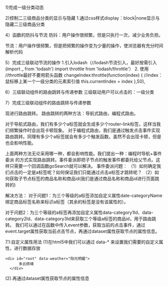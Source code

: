 1)完成一级分类动态

2)控制二三级商品分类的显示与隐藏
  1.通过css样式display：block|none显示与隐藏二三级商品分类

4）函数的防抖与节流
防抖：用户操作很频繁，但是只执行一次，减少业务负担。

节流：用户操作很频繁，但是把频繁的操作变为少量的操作，使浏览器有充分时间解析代码

5）完成三级联动节流的操作
  1.引入lodash（//lodash节流引入，最好按需引入(import _ from 'lodash')
      import throttle from 'lodash/throttle'）
  2. 使用
      //throttle最好不要用箭头函数
    changeIndex:throttle(function(index) {
      //index：鼠标移上某一个一级分类的元素索引值
      this.currentIndex = index
    },50),

6）三级联动组件的路由跳转与传递参数
三级联动用户可以点击的：一级分类

7）完成三级联动组件的路由跳转与传递参数

  现进行路由跳转。
  路由跳转的两种方法：导航式路由，编程式路由。

  对于导航式路由，我们有多少个a标签就会生成多少个router-link标签，这样当我们频繁操作时会出现卡顿现象。
  对于编程式路由，我们是通过触发点击事件实现路由跳转。同理有多少个a标签就会有多少个触发函数。虽然不会出现卡顿，但是也会影响性能。

  上面两种方法无论采用哪一种，都会影响性能。我们提出一种：编程时导航+事件委派 的方式实现路由跳转。事件委派即把子节点的触发事件都委托给父节点。这样只需要一个回调函数goSearch就可以解决。
  事件委派问题：
  （1）如何确定我们点击的一定是a标签呢？如何保证我们只能通过点击a标签才跳转呢？
  （2）如何获取子节点标签的商品名称和商品id(我们是通过商品名称和商品id进行页面跳转的)

  解决方法：
  对于问题1：为三个等级的a标签添加自定义属性date-categoryName绑定商品标签名称来标识a标签（其余的标签是没有该属性的）。

  对于问题2：为三个等级的a标签再添加自定义属性data-category1Id、data-category2Id、data-category3Id来获取三个等级a标签的商品id，用于路由跳转。
  我们可以通过在函数中传入event参数，获取当前的点击事件，通过event.target属性获取当前点击节点，再通过dataset属性获取节点的属性信息。

7.1:自定义属性用法
  (1)在html5中我们可以通过 data-* 来设置我们需要的自定义属性，进行数据存放

    <div id="root" data-weather="阳光明媚">
          多云转晴
      </div>
  (2).再通过dataset属性获取节点的属性信息